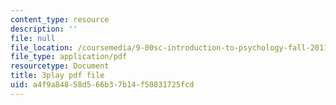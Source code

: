 ```yaml
---
content_type: resource
description: ''
file: null
file_location: /coursemedia/9-00sc-introduction-to-psychology-fall-2011/a4f9a84858d566b37b14f50831725fcd_Qw4SkvZ03cc.pdf
file_type: application/pdf
resourcetype: Document
title: 3play pdf file
uid: a4f9a848-58d5-66b3-7b14-f50831725fcd
---
```

